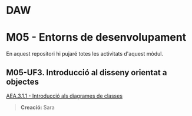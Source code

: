 # DAW
# M05 - Entorns de desenvolupament
En aquest repositori hi pujaré totes les activitats d'aquest mòdul.

## M05-UF3. Introducció al disseny orientat a objectes
[AEA.3.1.1 - Introducció als diagrames de classes](https://github.com/saracaparros/DAW/blob/master/M5/AEA.3.1.1.%20Introducció%20als%20diagrames%20de%20classes/AEA.3.1.1.%20Introducció%20als%20diagrames%20de%20classes.md)  
>**Creació:** Sara
